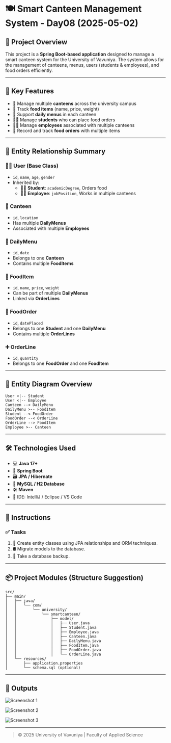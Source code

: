 # 🍽️ Smart Canteen Management System - Day08 (2025-05-02)

## 📖 Project Overview

This project is a **Spring Boot-based application** designed to manage a smart canteen system for the University of Vavuniya. The system allows for the management of canteens, menus, users (students & employees), and food orders efficiently.

---

## 🎯 Key Features

- 🏫 Manage multiple **canteens** across the university campus  
- 🍲 Track **food items** (name, price, weight)  
- 📅 Support **daily menus** in each canteen  
- 👨‍🎓 Manage **students** who can place food orders  
- 👩‍💼 Manage **employees** associated with multiple canteens  
- 🧾 Record and track **food orders** with multiple items  

---

## 🧩 Entity Relationship Summary

### 🧍‍♂️ User (Base Class)
- `id`, `name`, `age`, `gender`
- Inherited by:
  - 👨‍🎓 **Student**: `academicDegree`, Orders food
  - 👩‍💼 **Employee**: `jobPosition`, Works in multiple canteens

### 🏬 Canteen
- `id`, `location`
- Has multiple **DailyMenus**
- Associated with multiple **Employees**

### 📆 DailyMenu
- `id`, `date`
- Belongs to one **Canteen**
- Contains multiple **FoodItems**

### 🍛 FoodItem
- `id`, `name`, `price`, `weight`
- Can be part of multiple **DailyMenus**
- Linked via **OrderLines**

### 🧾 FoodOrder
- `id`, `datePlaced`
- Belongs to one **Student** and one **DailyMenu**
- Contains multiple **OrderLines**

### ➕ OrderLine
- `id`, `quantity`
- Belongs to one **FoodOrder** and one **FoodItem**

---

## 🔄 Entity Diagram Overview

```plaintext
User <|-- Student
User <|-- Employee
Canteen --< DailyMenu
DailyMenu >-- FoodItem
Student --< FoodOrder
FoodOrder --< OrderLine
OrderLine --> FoodItem
Employee >-- Canteen
````

---

## 🛠️ Technologies Used

* 💻 **Java 17+**
* 🧰 **Spring Boot**
* 🗃️ **JPA / Hibernate**
* 🧪 **MySQL / H2 Database**
* 🛠️ **Maven**
* 🧠 IDE: IntelliJ / Eclipse / VS Code

---

## 📂 Instructions

### ✅ Tasks

1. 🧱 Create entity classes using JPA relationships and ORM techniques.
2. 🛢️ Migrate models to the database.
3. 💾 Take a database backup.

---

## 📦 Project Modules (Structure Suggestion)

```plaintext
src/
├── main/
│   ├── java/
│   │   └── com/
│   │       └── university/
│   │           └── smartcanteen/
│   │               ├── model/
│   │               │   ├── User.java
│   │               │   ├── Student.java
│   │               │   ├── Employee.java
│   │               │   ├── Canteen.java
│   │               │   ├── DailyMenu.java
│   │               │   ├── FoodItem.java
│   │               │   ├── FoodOrder.java
│   │               │   └── OrderLine.java
│   └── resources/
│       ├── application.properties
│       └── schema.sql (optional)
```

---

## 🚀 Outputs

![Screenshot 1](https://github.com/user-attachments/assets/e9b30f48-184c-44ab-8430-c7ef363a2c0c)

![Screenshot 2](https://github.com/user-attachments/assets/741c2f2d-9386-47d4-b963-7006b2cfbd90)

![Screenshot 3](https://github.com/user-attachments/assets/07a0901e-8c53-4ec2-a5f6-1c77f27c54ff)

---

> © 2025 University of Vavuniya | Faculty of Applied Science

